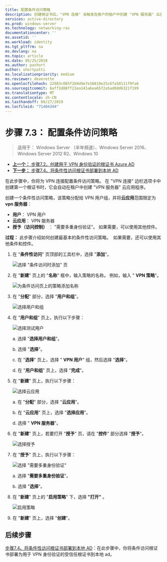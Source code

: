 ```yaml
---
title: 配置条件访问策略
description: 创建根证书后，"VPN 连接" 会触发在客户的租户中创建 "VPN 服务器" 云应用程序。
services: active-directory
ms.prod: windows-server
ms.technology: networking-ras
documentationcenter: ''
ms.assetid: ''
ms.workload: identity
ms.tgt_pltfrm: na
ms.devlang: na
ms.topic: article
ms.date: 05/25/2018
ms.author: pashort
author: shortpatti
ms.localizationpriority: medium
ms.reviewer: deverette
ms.openlocfilehash: 22983c085f2b9d9e7e16810e25c6fa50111f9fa6
ms.sourcegitcommit: 6aff3d88ff22ea141a6ea6572a5ad8dd6321f199
ms.translationtype: MT
ms.contentlocale: zh-CN
ms.lasthandoff: 09/27/2019
ms.locfileid: "71404344"
---
```

# <a name="step-73-configure-the-conditional-access-policy"></a>步骤 7.3： 配置条件访问策略

>适用于： Windows Server （半年频道）、Windows Server 2016、Windows Server 2012 R2、Windows 10

- [**上一个：** 步骤7.2。创建用于 VPN 身份验证的根证书 Azure AD](vpn-create-root-cert-for-vpn-auth-azure-ad.md)
- [**下一步：** 步骤7.4。将条件性访问根证书部署到本地 AD](vpn-deploy-cond-access-root-cert-to-on-premise-ad.md)

在此步骤中，你将为 VPN 连接配置条件访问策略。 在 "VPN 连接" 边栏选项卡中创建第一个根证书时，它会自动在租户中创建 "VPN 服务器" 云应用程序。

创建一个条件性访问策略，该策略分配给 VPN 用户组，并将**云应用**范围限定为**vpn 服务器**：

- **用户**： VPN 用户
- **云应用**： VPN 服务器
- **授予（访问控制）** ： "需要多重身份验证"。 如果需要，可以使用其他控件。

**过程：** 此步骤介绍如何创建最基本的条件性访问策略。  如果需要，还可以使用其他条件和控件。


1. 在 "**条件性访问**" 页顶部的工具栏中，选择 "**添加**"。

    ![选择 "条件访问时添加" 页](../../media/Always-On-Vpn/07.png)

2. 在 "**新建**" 页上的 "**名称**" 框中，输入策略的名称。 例如，输入 " **VPN 策略**"。

    ![为条件访问页上的策略添加名称](../../media/Always-On-Vpn/08.png)

3. 在 "**分配**" 部分，选择 "**用户和组**"。

    ![选择用户和组](../../media/Always-On-Vpn/09.png)

4. 在 "**用户和组**" 页上，执行以下步骤：

    ![选择测试用户](../../media/Always-On-Vpn/10.png)

    a. 选择 "**选择用户和组**"。

    b. 选择 "**选择**"。

    c. 在 "**选择**" 页上，选择 " **VPN 用户**" 组，然后选择 "**选择**"。

    d. 在 "**用户和组**" 页上，选择 "**完成**"。

5. 在 "**新建**" 页上，执行以下步骤：

    ![选择云应用](../../media/Always-On-Vpn/11.png)

    a. 在 "**分配**" 部分，选择 "**云应用**"。

    b. 在 "**云应用**" 页上，选择 "**选择应用**"。

    d. 选择 " **VPN 服务器**"。

6.  在 "**新建**" 页上，若要打开 "**授予**" 页，请在 "**控件**" 部分选择 "**授予**"。

    ![选择授予](../../media/Always-On-Vpn/13.png)

7.  在 "**授予**" 页上，执行以下步骤：

    ![选择 "需要多重身份验证"](../../media/Always-On-Vpn/14.png)

    a. 选择 "**需要多重身份验证**"。

    b. 选择 "**选择**"。

8.  在 "**新建**" 页上的 "**启用策略**" 下，选择 **"打开"** 。

    ![启用策略](../../media/Always-On-Vpn/15.png)

9.  在 "**新建**" 页上，选择 "**创建**"。


## <a name="next-steps"></a>后续步骤
[步骤7.4。将条件性访问根证书部署到本地 AD](vpn-deploy-cond-access-root-cert-to-on-premise-ad.md)：在此步骤中，你将条件访问根证书部署为用于 VPN 身份验证的受信任根证书到本地 ad。
